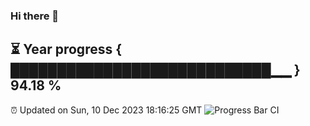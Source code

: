 ### Hi there 👋
⏳ Year progress { ████████████████████████████▁▁ } 94.18 %
---
⏰ Updated on Sun, 10 Dec 2023 18:16:25 GMT
![Progress Bar CI](https://github.com/liununu/liununu/workflows/Progress%20Bar%20CI/badge.svg)
